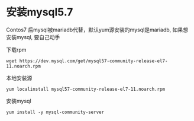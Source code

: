 # 安装mysql5.7

Contos7 后mysql被mariadb代替，默认yum源安装的mysql是mariadb, 如果想安装mysql, 要自己动手

下载rpm

```shell
wget https://dev.mysql.com/get/mysql57-community-release-el7-11.noarch.rpm
```

本地安装源

```
yum localinstall mysql57-community-release-el7-11.noarch.rpm
```

安装mysql
```
yum install -y mysql-community-server
```